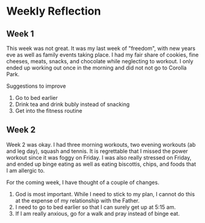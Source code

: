 # Weekly Reflection

## Week 1

This week was not great. It was my last week of "freedom", with new years eve as well as family events taking place. I had my fair share of cookies, fine cheeses, meats, snacks, and chocolate while neglecting to workout. I only ended up working out once in the morning and did not not go to Corolla Park.

Suggestions to improve

1. Go to bed earlier
2. Drink tea and drink bubly instead of snacking
3. Get into the fitness routine

## Week 2

Week 2 was okay. I had three morning workouts, two evening workouts (ab and leg day), squash and tennis. It is regrettable that I missed the power workout since it was foggy on Friday. I was also really stressed on Friday, and ended up binge eating as well as eating biscottis, chips, and foods that I am allergic to. 

For the coming week, I have thought of a couple of changes.

1. God is most important. While I need to stick to my plan, I cannot do this at the expense of my relationship with the Father. 
2. I need to go to bed earlier so that I can surely get up at 5:15 am.
3. If I am really anxious, go for a walk and pray instead of binge eat.
